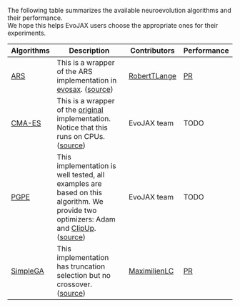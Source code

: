 The following table summarizes the available neuroevolution algorithms and their performance.  
We hope this helps EvoJAX users choose the appropriate ones for their experiments.

| Algorithms                                                                                                                                             | Description                                                                                                                                                                                                                                  | Contributors                                    | Performance                                                          |
|--------------------------------------------------------------------------------------------------------------------------------------------------------|----------------------------------------------------------------------------------------------------------------------------------------------------------------------------------------------------------------------------------------------|-------------------------------------------------|----------------------------------------------------------------------|
| [ARS](https://arxiv.org/pdf/1803.07055.pdf)                                                                                                            | This is a wrapper of the ARS implementation in [evosax](https://github.com/RobertTLange/evosax). ([source](https://github.com/google/evojax/blob/main/evojax/algo/ars.py))                                                                   | [RobertTLange](https://github.com/RobertTLange)  | [PR](https://github.com/google/evojax/pull/9#issue-1143656302)       |
| [CMA-ES](https://arxiv.org/abs/1604.00772)                                                                                                             | This is a wrapper of the [original](https://github.com/CMA-ES/pycma) implementation. Notice that this runs on CPUs. ([source](https://github.com/google/evojax/blob/main/evojax/algo/cma_wrapper.py))                                        | EvoJAX team | TODO                                                                | 
| [PGPE](https://people.idsia.ch/~juergen/nn2010.pdf)                                                                                                    | This implementation is well tested, all examples are based on this algorithm. We provide two optimizers: Adam and [ClipUp](https://github.com/nnaisense/pgpelib). ([source](https://github.com/google/evojax/blob/main/evojax/algo/pgpe.py)) | EvoJAX team                                     | TODO             |                                                    |
| [SimpleGA](http://cognet.mit.edu/book/simple-genetic-algorithm#:~:text=The%20Simple%20Genetic%20Algorithm%20(SGA,objects%20related%20to%20the%20SGA.)) | This implementation has truncation selection but no crossover. ([source](https://github.com/google/evojax/blob/main/evojax/algo/simple_ga.py))                                                                                                                                                                  | [MaximilienLC](https://github.com/MaximilienLC) | [PR](https://github.com/google/evojax/pull/5#issuecomment-1043879609) |
